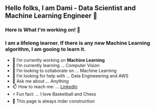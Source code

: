 ## Hello folks, I am Dami - Data Scientist and Machine Learning Engineer 👋

### Here is What I'm working on! 👋



### I am a lifelong learner. If there is any new Machine Learning algorithm, I am gooing to learn it. 

- 🔭 I’m currently working on **Machine Learning**
- 🌱 I’m currently learning ... Computer Vision
- 👯 I’m looking to collaborate on ... Machine Learning
- 🤔 I’m looking for help with ... Data Engineeering and AWS
- 💬 Ask me about ... Anything
- 📫 How to reach me: ... [LinkedIn](https://www.linkedin.com/in/damilola-fadele/)
- ⚡ Fun fact: ... I love Basketball and Chess
- 🍓 This page is always inder construction


